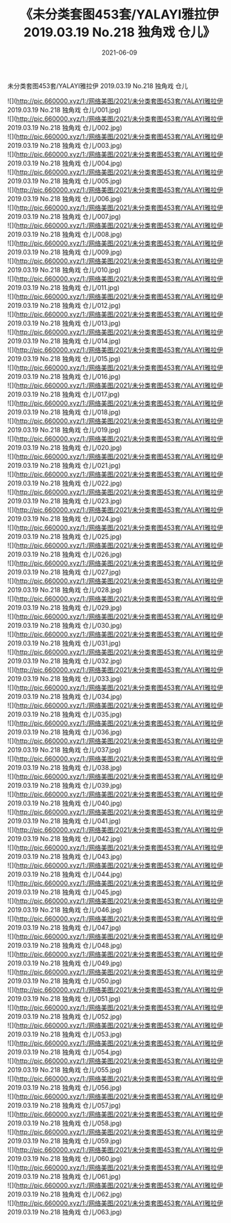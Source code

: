 ﻿---
layout: post
title:  《未分类套图453套/YALAYI雅拉伊 2019.03.19 No.218 独角戏 仓儿》
date:   2021-06-09
img: http://pic.660000.xyz/1:/网络美图/2021/未分类套图453套/YALAYI雅拉伊 2019.03.19 No.218 独角戏 仓儿/000.jpg
categories: [美女, 清纯, 唯美]
---

未分类套图453套/YALAYI雅拉伊 2019.03.19 No.218 独角戏 仓儿

 ![](http://pic.660000.xyz/1:/网络美图/2021/未分类套图453套/YALAYI雅拉伊 2019.03.19 No.218 独角戏 仓儿/001.jpg) <br>![](http://pic.660000.xyz/1:/网络美图/2021/未分类套图453套/YALAYI雅拉伊 2019.03.19 No.218 独角戏 仓儿/002.jpg) <br>![](http://pic.660000.xyz/1:/网络美图/2021/未分类套图453套/YALAYI雅拉伊 2019.03.19 No.218 独角戏 仓儿/003.jpg) <br>![](http://pic.660000.xyz/1:/网络美图/2021/未分类套图453套/YALAYI雅拉伊 2019.03.19 No.218 独角戏 仓儿/004.jpg) <br>![](http://pic.660000.xyz/1:/网络美图/2021/未分类套图453套/YALAYI雅拉伊 2019.03.19 No.218 独角戏 仓儿/005.jpg) <br>![](http://pic.660000.xyz/1:/网络美图/2021/未分类套图453套/YALAYI雅拉伊 2019.03.19 No.218 独角戏 仓儿/006.jpg) <br>![](http://pic.660000.xyz/1:/网络美图/2021/未分类套图453套/YALAYI雅拉伊 2019.03.19 No.218 独角戏 仓儿/007.jpg) <br>![](http://pic.660000.xyz/1:/网络美图/2021/未分类套图453套/YALAYI雅拉伊 2019.03.19 No.218 独角戏 仓儿/008.jpg) <br>![](http://pic.660000.xyz/1:/网络美图/2021/未分类套图453套/YALAYI雅拉伊 2019.03.19 No.218 独角戏 仓儿/009.jpg) <br>![](http://pic.660000.xyz/1:/网络美图/2021/未分类套图453套/YALAYI雅拉伊 2019.03.19 No.218 独角戏 仓儿/010.jpg) <br>![](http://pic.660000.xyz/1:/网络美图/2021/未分类套图453套/YALAYI雅拉伊 2019.03.19 No.218 独角戏 仓儿/011.jpg) <br>![](http://pic.660000.xyz/1:/网络美图/2021/未分类套图453套/YALAYI雅拉伊 2019.03.19 No.218 独角戏 仓儿/012.jpg) <br>![](http://pic.660000.xyz/1:/网络美图/2021/未分类套图453套/YALAYI雅拉伊 2019.03.19 No.218 独角戏 仓儿/013.jpg) <br>![](http://pic.660000.xyz/1:/网络美图/2021/未分类套图453套/YALAYI雅拉伊 2019.03.19 No.218 独角戏 仓儿/014.jpg) <br>![](http://pic.660000.xyz/1:/网络美图/2021/未分类套图453套/YALAYI雅拉伊 2019.03.19 No.218 独角戏 仓儿/015.jpg) <br>![](http://pic.660000.xyz/1:/网络美图/2021/未分类套图453套/YALAYI雅拉伊 2019.03.19 No.218 独角戏 仓儿/016.jpg) <br>![](http://pic.660000.xyz/1:/网络美图/2021/未分类套图453套/YALAYI雅拉伊 2019.03.19 No.218 独角戏 仓儿/017.jpg) <br>![](http://pic.660000.xyz/1:/网络美图/2021/未分类套图453套/YALAYI雅拉伊 2019.03.19 No.218 独角戏 仓儿/018.jpg) <br>![](http://pic.660000.xyz/1:/网络美图/2021/未分类套图453套/YALAYI雅拉伊 2019.03.19 No.218 独角戏 仓儿/019.jpg) <br>![](http://pic.660000.xyz/1:/网络美图/2021/未分类套图453套/YALAYI雅拉伊 2019.03.19 No.218 独角戏 仓儿/020.jpg) <br>![](http://pic.660000.xyz/1:/网络美图/2021/未分类套图453套/YALAYI雅拉伊 2019.03.19 No.218 独角戏 仓儿/021.jpg) <br>![](http://pic.660000.xyz/1:/网络美图/2021/未分类套图453套/YALAYI雅拉伊 2019.03.19 No.218 独角戏 仓儿/022.jpg) <br>![](http://pic.660000.xyz/1:/网络美图/2021/未分类套图453套/YALAYI雅拉伊 2019.03.19 No.218 独角戏 仓儿/023.jpg) <br>![](http://pic.660000.xyz/1:/网络美图/2021/未分类套图453套/YALAYI雅拉伊 2019.03.19 No.218 独角戏 仓儿/024.jpg) <br>![](http://pic.660000.xyz/1:/网络美图/2021/未分类套图453套/YALAYI雅拉伊 2019.03.19 No.218 独角戏 仓儿/025.jpg) <br>![](http://pic.660000.xyz/1:/网络美图/2021/未分类套图453套/YALAYI雅拉伊 2019.03.19 No.218 独角戏 仓儿/026.jpg) <br>![](http://pic.660000.xyz/1:/网络美图/2021/未分类套图453套/YALAYI雅拉伊 2019.03.19 No.218 独角戏 仓儿/027.jpg) <br>![](http://pic.660000.xyz/1:/网络美图/2021/未分类套图453套/YALAYI雅拉伊 2019.03.19 No.218 独角戏 仓儿/028.jpg) <br>![](http://pic.660000.xyz/1:/网络美图/2021/未分类套图453套/YALAYI雅拉伊 2019.03.19 No.218 独角戏 仓儿/029.jpg) <br>![](http://pic.660000.xyz/1:/网络美图/2021/未分类套图453套/YALAYI雅拉伊 2019.03.19 No.218 独角戏 仓儿/030.jpg) <br>![](http://pic.660000.xyz/1:/网络美图/2021/未分类套图453套/YALAYI雅拉伊 2019.03.19 No.218 独角戏 仓儿/031.jpg) <br>![](http://pic.660000.xyz/1:/网络美图/2021/未分类套图453套/YALAYI雅拉伊 2019.03.19 No.218 独角戏 仓儿/032.jpg) <br>![](http://pic.660000.xyz/1:/网络美图/2021/未分类套图453套/YALAYI雅拉伊 2019.03.19 No.218 独角戏 仓儿/033.jpg) <br>![](http://pic.660000.xyz/1:/网络美图/2021/未分类套图453套/YALAYI雅拉伊 2019.03.19 No.218 独角戏 仓儿/034.jpg) <br>![](http://pic.660000.xyz/1:/网络美图/2021/未分类套图453套/YALAYI雅拉伊 2019.03.19 No.218 独角戏 仓儿/035.jpg) <br>![](http://pic.660000.xyz/1:/网络美图/2021/未分类套图453套/YALAYI雅拉伊 2019.03.19 No.218 独角戏 仓儿/036.jpg) <br>![](http://pic.660000.xyz/1:/网络美图/2021/未分类套图453套/YALAYI雅拉伊 2019.03.19 No.218 独角戏 仓儿/037.jpg) <br>![](http://pic.660000.xyz/1:/网络美图/2021/未分类套图453套/YALAYI雅拉伊 2019.03.19 No.218 独角戏 仓儿/038.jpg) <br>![](http://pic.660000.xyz/1:/网络美图/2021/未分类套图453套/YALAYI雅拉伊 2019.03.19 No.218 独角戏 仓儿/039.jpg) <br>![](http://pic.660000.xyz/1:/网络美图/2021/未分类套图453套/YALAYI雅拉伊 2019.03.19 No.218 独角戏 仓儿/040.jpg) <br>![](http://pic.660000.xyz/1:/网络美图/2021/未分类套图453套/YALAYI雅拉伊 2019.03.19 No.218 独角戏 仓儿/041.jpg) <br>![](http://pic.660000.xyz/1:/网络美图/2021/未分类套图453套/YALAYI雅拉伊 2019.03.19 No.218 独角戏 仓儿/042.jpg) <br>![](http://pic.660000.xyz/1:/网络美图/2021/未分类套图453套/YALAYI雅拉伊 2019.03.19 No.218 独角戏 仓儿/043.jpg) <br>![](http://pic.660000.xyz/1:/网络美图/2021/未分类套图453套/YALAYI雅拉伊 2019.03.19 No.218 独角戏 仓儿/044.jpg) <br>![](http://pic.660000.xyz/1:/网络美图/2021/未分类套图453套/YALAYI雅拉伊 2019.03.19 No.218 独角戏 仓儿/045.jpg) <br>![](http://pic.660000.xyz/1:/网络美图/2021/未分类套图453套/YALAYI雅拉伊 2019.03.19 No.218 独角戏 仓儿/046.jpg) <br>![](http://pic.660000.xyz/1:/网络美图/2021/未分类套图453套/YALAYI雅拉伊 2019.03.19 No.218 独角戏 仓儿/047.jpg) <br>![](http://pic.660000.xyz/1:/网络美图/2021/未分类套图453套/YALAYI雅拉伊 2019.03.19 No.218 独角戏 仓儿/048.jpg) <br>![](http://pic.660000.xyz/1:/网络美图/2021/未分类套图453套/YALAYI雅拉伊 2019.03.19 No.218 独角戏 仓儿/049.jpg) <br>![](http://pic.660000.xyz/1:/网络美图/2021/未分类套图453套/YALAYI雅拉伊 2019.03.19 No.218 独角戏 仓儿/050.jpg) <br>![](http://pic.660000.xyz/1:/网络美图/2021/未分类套图453套/YALAYI雅拉伊 2019.03.19 No.218 独角戏 仓儿/051.jpg) <br>![](http://pic.660000.xyz/1:/网络美图/2021/未分类套图453套/YALAYI雅拉伊 2019.03.19 No.218 独角戏 仓儿/052.jpg) <br>![](http://pic.660000.xyz/1:/网络美图/2021/未分类套图453套/YALAYI雅拉伊 2019.03.19 No.218 独角戏 仓儿/053.jpg) <br>![](http://pic.660000.xyz/1:/网络美图/2021/未分类套图453套/YALAYI雅拉伊 2019.03.19 No.218 独角戏 仓儿/054.jpg) <br>![](http://pic.660000.xyz/1:/网络美图/2021/未分类套图453套/YALAYI雅拉伊 2019.03.19 No.218 独角戏 仓儿/055.jpg) <br>![](http://pic.660000.xyz/1:/网络美图/2021/未分类套图453套/YALAYI雅拉伊 2019.03.19 No.218 独角戏 仓儿/056.jpg) <br>![](http://pic.660000.xyz/1:/网络美图/2021/未分类套图453套/YALAYI雅拉伊 2019.03.19 No.218 独角戏 仓儿/057.jpg) <br>![](http://pic.660000.xyz/1:/网络美图/2021/未分类套图453套/YALAYI雅拉伊 2019.03.19 No.218 独角戏 仓儿/058.jpg) <br>![](http://pic.660000.xyz/1:/网络美图/2021/未分类套图453套/YALAYI雅拉伊 2019.03.19 No.218 独角戏 仓儿/059.jpg) <br>![](http://pic.660000.xyz/1:/网络美图/2021/未分类套图453套/YALAYI雅拉伊 2019.03.19 No.218 独角戏 仓儿/060.jpg) <br>![](http://pic.660000.xyz/1:/网络美图/2021/未分类套图453套/YALAYI雅拉伊 2019.03.19 No.218 独角戏 仓儿/061.jpg) <br>![](http://pic.660000.xyz/1:/网络美图/2021/未分类套图453套/YALAYI雅拉伊 2019.03.19 No.218 独角戏 仓儿/062.jpg) <br>![](http://pic.660000.xyz/1:/网络美图/2021/未分类套图453套/YALAYI雅拉伊 2019.03.19 No.218 独角戏 仓儿/063.jpg) <br>